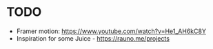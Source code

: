 # TODO

- Framer motion: https://www.youtube.com/watch?v=He1_AH6kC8Y
- Inspiration for some Juice - https://rauno.me/projects
